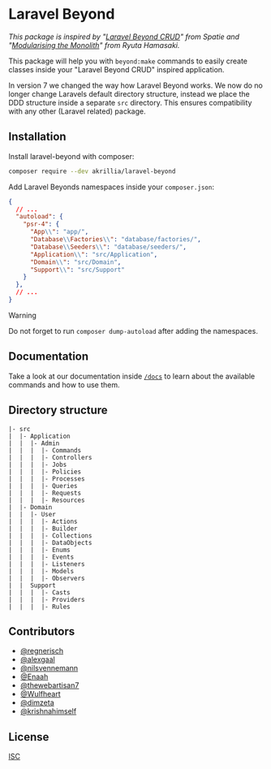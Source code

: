 # Laravel Beyond

*This package is inspired by "[Laravel Beyond CRUD](https://spatie.be/products/laravel-beyond-crud)" from Spatie
and "[Modularising the Monolith](https://www.youtube.com/watch?v=0Rq-yHAwYjQ&t=4129s)" from Ryuta Hamasaki.*

This package will help you with `beyond:make` commands to easily create classes inside your "Laravel Beyond CRUD"
inspired application.

In version 7 we changed the way how Laravel Beyond works. We now do no longer change Laravels default
directory structure, instead we place the DDD structure inside a separate `src` directory. This ensures
compatibility with any other (Laravel related) package. 

## Installation

Install laravel-beyond with composer:
```bash
composer require --dev akrillia/laravel-beyond
```

Add Laravel Beyonds namespaces inside your `composer.json`:
```json
{
  // ...
  "autoload": {
    "psr-4": {
      "App\\": "app/",
      "Database\\Factories\\": "database/factories/",
      "Database\\Seeders\\": "database/seeders/",
      "Application\\": "src/Application",
      "Domain\\": "src/Domain",
      "Support\\": "src/Support"
    }
  },
  // ...
}
```

> [!WARNING]
> Do not forget to run `composer dump-autoload` after adding the namespaces.

## Documentation
Take a look at our documentation inside [`/docs`](docs/README.md) to learn about the available 
commands and how to use them.

## Directory structure
```
|- src
|  |- Application
|  |  |- Admin
|  |  |  |- Commands
|  |  |  |- Controllers
|  |  |  |- Jobs
|  |  |  |- Policies
|  |  |  |- Processes
|  |  |  |- Queries
|  |  |  |- Requests
|  |  |  |- Resources
|  |- Domain
|  |  |- User
|  |  |  |- Actions
|  |  |  |- Builder
|  |  |  |- Collections
|  |  |  |- DataObjects
|  |  |  |- Enums
|  |  |  |- Events
|  |  |  |- Listeners
|  |  |  |- Models
|  |  |  |- Observers
|  |  Support
|  |  |  |- Casts
|  |  |  |- Providers
|  |  |  |- Rules
```

## Contributors

- [@regnerisch](https://github.com/regnerisch)
- [@alexgaal](https://github.com/alexgaal)
- [@nilsvennemann](https://github.com/nilsvennemann)
- [@Enaah](https://github.com/Enaah)
- [@thewebartisan7](https://github.com/thewebartisan7)
- [@Wulfheart](https://github.com/Wulfheart)
- [@dimzeta](https://github.com/dimzeta)
- [@krishnahimself](https://github.com/krishnahimself)

## License

[ISC](LICENSE.md)
